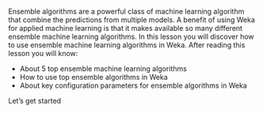 Ensemble algorithms are a powerful class of machine learning algorithm that combine the
predictions from multiple models. A benefit of using Weka for applied machine learning is that
it makes available so many different ensemble machine learning algorithms. In this lesson you
will discover how to use ensemble machine learning algorithms in Weka. After reading this
lesson you will know:
- About 5 top ensemble machine learning algorithms
- How to use top ensemble algorithms in Weka
- About key configuration parameters for ensemble algorithms in Weka

Let’s get started
